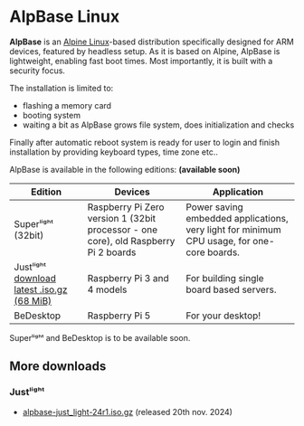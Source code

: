 # AlpBase Linux

**AlpBase** is an [Alpine Linux](https://www.alpinelinux.org/)-based distribution specifically designed for ARM devices, featured by headless setup. As it is based on Alpine, AlpBase is lightweight, enabling fast boot times. Most importantly, it is built with a security focus.

The installation is limited to: 
- flashing a memory card
- booting system
- waiting a bit as AlpBase grows file system, does initialization and checks

Finally after automatic reboot system is ready for user to login and finish installation by providing keyboard types, time zone etc..

AlpBase is available in the following editions:
**(available soon)**

| Edition                                                                                                                                                   | Devices | Application                                                                             |
|-----------------------------------------------------------------------------------------------------------------------------------------------------------| ------- |-----------------------------------------------------------------------------------------|
| Superˡⁱᵍʰᵗ (32bit)                                                                                                                                        | Raspberry Pi Zero version 1 (32bit processor - one core), old Raspberry Pi 2 boards | Power saving embedded applications, very light for minimum CPU usage, for one-core boards. |
| Justˡⁱᵍʰᵗ [download latest .iso.gz (68 MiB)](https://github.com/tools200ms/alpbase-linux/raw/refs/heads/release/downloads/alpbase-just_light-24r1.iso.gz) | Raspberry Pi 3 and 4 models | For building single board based servers.                                        |
| BeDesktop                                                                                                                                                 | Raspberry Pi 5 | For your desktop! |


Superˡⁱᵍʰᵗ and BeDesktop is to be available soon.

## More downloads

### Justˡⁱᵍʰᵗ

- [alpbase-just_light-24r1.iso.gz](https://github.com/tools200ms/alpbase-linux/raw/refs/heads/release/downloads/alpbase-just_light-24r1.iso.gz) (released 20th nov. 2024)


